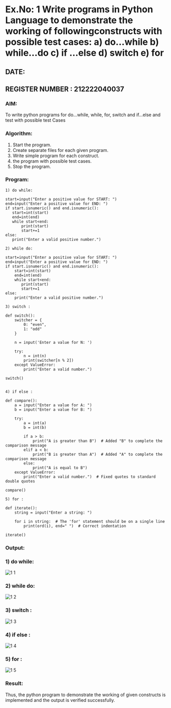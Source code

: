 # Ex.No: 1 Write programs in Python Language to demonstrate the working of followingconstructs with possible test cases: a) do…while b) while…do c) if …else d) switch e) for 

## DATE: 

## REGISTER NUMBER : 212222040037

### AIM:  

To write python programs for do…while, while, for, switch and if…else and test with possible test 
Cases 

### Algorithm:

1. Start the program.
2. Create separate files for each given program.
3. Write simple program for each construct.
4.  the program with possible test cases.
5. Stop the program.

### Program:
 
```
1) do while:

start=input("Enter a positive value for START: ")
end=input("Enter a positive value for END: ")
if start.isnumeric() and end.isnumeric():
   start=int(start)
   end=int(end)
   while start<end:
       print(start)
       start+=1
else:
   print("Enter a valid positive number.")

2) while do:

start=input("Enter a positive value for START: ")
end=input("Enter a positive value for END: ")
if start.isnumeric() and end.isnumeric():
    start=int(start)
    end=int(end)
    while start<end:
       print(start)
       start+=1
else:
    print("Enter a valid positive number.")

3) switch :

def switch(): 
    switcher = { 
        0: "even", 
        1: "odd" 
    } 
    
    n = input('Enter a value for N: ') 
    
    try: 
        n = int(n) 
        print(switcher[n % 2]) 
    except ValueError: 
        print("Enter a valid number.") 

switch()


4) if else :

def compare(): 
    a = input("Enter a value for A: ") 
    b = input("Enter a value for B: ") 
    
    try: 
        a = int(a) 
        b = int(b) 
        
        if a > b: 
            print("A is greater than B")  # Added "B" to complete the comparison message
        elif a < b: 
            print("B is greater than A")  # Added "A" to complete the comparison message
        else: 
            print("A is equal to B") 
    except ValueError: 
        print("Enter a valid number.")  # Fixed quotes to standard double quotes

compare()

5) for :

def iterate(): 
    string = input("Enter a string: ") 
    
    for i in string:  # The 'for' statement should be on a single line
        print(ord(i), end=" ")  # Correct indentation

iterate()

```

### Output:

### 1) do while:
![1 1](https://github.com/user-attachments/assets/19927084-b472-4a79-b26d-950eac871d3a)

### 2) while do:
![1 2](https://github.com/user-attachments/assets/73180bc6-3096-47f1-9bf9-9ee965fe6d1d)

### 3) switch :
![1 3](https://github.com/user-attachments/assets/602c6a4f-dbae-4d05-a221-efe21170bafd)

### 4) if else :
![1 4](https://github.com/user-attachments/assets/d358c0bb-e3c6-4f15-84e4-6bc342066556)

### 5) for :
![1 5](https://github.com/user-attachments/assets/07743f2f-545d-449d-827d-3a36568d670a)


### Result:

Thus, the python program to demonstrate the working of given constructs is implemented and the output is verified successfully.


